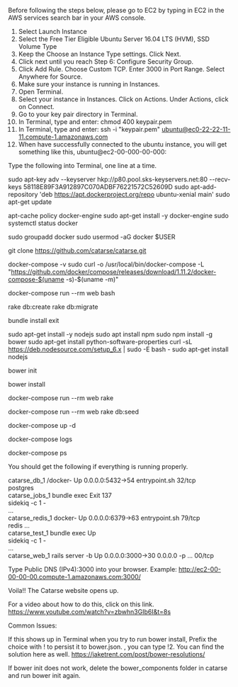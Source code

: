 
Before following the steps below, please go to EC2 by typing in EC2 in the AWS services search bar in your AWS console.

1. Select Launch Instance
2. Select the Free Tier Eligible Ubuntu Server 16.04 LTS (HVM), SSD Volume Type
3. Keep the Choose an Instance Type settings. Click Next.
4. Click next until you reach Step 6: Configure Security Group.
5. Click Add Rule. Choose Custom TCP. Enter 3000 in Port Range. Select Anywhere for Source.
6. Make sure your instance is running in Instances.
7. Open Terminal.
8. Select your instance in Instances. Click on Actions. Under Actions, click on Connect.
9. Go to your key pair directory in Terminal.
10. In Terminal, type and enter: chmod 400 keypair.pem
11. In Terminal, type and enter: ssh -i "keypair.pem" ubuntu@ec0-22-22-11-11.compute-1.amazonaws.com
12. When have successfully connected to the ubuntu instance, you will get something like this, ubuntu@ec2-00-000-00-000:

Type the following into Terminal, one line at a time.


sudo apt-key adv --keyserver hkp://p80.pool.sks-keyservers.net:80 --recv-keys 58118E89F3A912897C070ADBF76221572C52609D
sudo apt-add-repository 'deb https://apt.dockerproject.org/repo ubuntu-xenial main'
sudo apt-get update

apt-cache policy docker-engine
sudo apt-get install -y docker-engine
sudo systemctl status docker

sudo groupadd docker
sudo usermod -aG docker $USER

git clone https://github.com/catarse/catarse.git

docker-compose -v
sudo curl -o /usr/local/bin/docker-compose -L "https://github.com/docker/compose/releases/download/1.11.2/docker-compose-$(uname -s)-$(uname -m)"


docker-compose run --rm web bash

rake db:create
rake db:migrate

bundle install
exit

sudo apt-get install -y nodejs
sudo apt install npm
sudo npm install -g bower
sudo apt-get install python-software-properties
curl -sL https://deb.nodesource.com/setup_6.x | sudo -E bash -
sudo apt-get install nodejs

bower init

bower install

docker-compose run --rm web rake

docker-compose run --rm web rake db:seed

docker-compose up -d

docker-compose logs

docker-compose ps

You should get the following if everything is running properly.

catarse_db_1       /docker-           Up                 0.0.0.0:5432->54 
                   entrypoint.sh                         32/tcp           
                   postgres                                               
catarse_jobs_1     bundle exec        Exit 137                            
                   sidekiq -c 1 -                                         
                   ...                                                    
catarse_redis_1    docker-            Up                 0.0.0.0:6379->63 
                   entrypoint.sh                         79/tcp           
                   redis ...                                              
catarse_test_1     bundle exec        Up                                  
                   sidekiq -c 1 -                                         
                   ...                                                    
catarse_web_1      rails server -b    Up                 0.0.0.0:3000->30 
                   0.0.0.0 -p ...                        00/tcp   

Type Public DNS (IPv4):3000 into your browser. Example: http://ec2-00-00-00-00.compute-1.amazonaws.com:3000/

Voila!! The Catarse website opens up.

For a video about how to do this, click on this link. https://www.youtube.com/watch?v=zbwhn3GIb6I&t=8s

Common Issues:

If this shows up in Terminal when you try to run bower install,
Prefix the choice with ! to persist it to bower.json.
, you can type !2.
You can find the solution here as well. https://jaketrent.com/post/bower-resolutions/

If bower init does not work, delete the bower_components folder in catarse and run bower init again.





